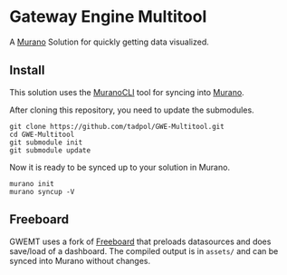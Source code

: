 # Gateway Engine Multitool

A [Murano](https://exosite.com/platform/) Solution for quickly getting data visualized.


## Install

This solution uses the [MuranoCLI](https://github.com/exosite/MuranoCLI) tool
for syncing into [Murano](https://exosite.com/platform/).

After cloning this repository, you need to update the submodules.

```
git clone https://github.com/tadpol/GWE-Multitool.git
cd GWE-Multitool
git submodule init
git submodule update
```

Now it is ready to be synced up to your solution in Murano.

```
murano init
murano syncup -V 
```

## Freeboard

GWEMT uses a fork of [Freeboard](https://github.com/Freeboard/freeboard) that
preloads datasources and does save/load of a dashboard.  The compiled output is in
`assets/` and can be synced into Murano without changes.

